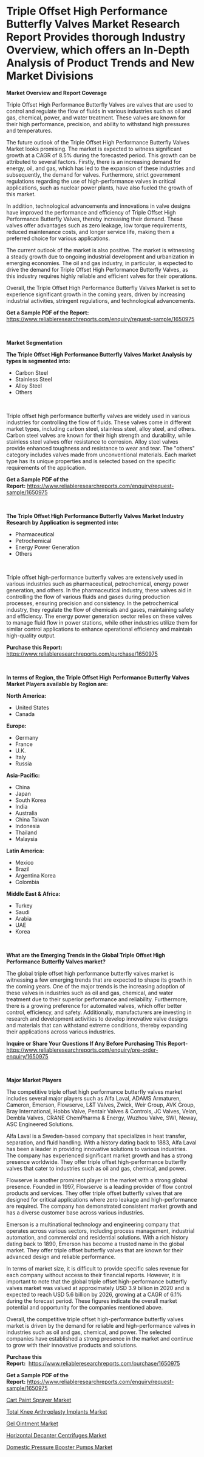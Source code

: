 <p><h1>Triple Offset High Performance Butterfly Valves Market Research Report Provides thorough Industry Overview, which offers an In-Depth Analysis of Product Trends and New Market Divisions</h1></p><p><strong>Market Overview and Report Coverage</strong></p>
<p><p>Triple Offset High Performance Butterfly Valves are valves that are used to control and regulate the flow of fluids in various industries such as oil and gas, chemical, power, and water treatment. These valves are known for their high performance, precision, and ability to withstand high pressures and temperatures.</p><p>The future outlook of the Triple Offset High Performance Butterfly Valves Market looks promising. The market is expected to witness significant growth at a CAGR of 8.5% during the forecasted period. This growth can be attributed to several factors. Firstly, there is an increasing demand for energy, oil, and gas, which has led to the expansion of these industries and subsequently, the demand for valves. Furthermore, strict government regulations regarding the use of high-performance valves in critical applications, such as nuclear power plants, have also fueled the growth of this market.</p><p>In addition, technological advancements and innovations in valve designs have improved the performance and efficiency of Triple Offset High Performance Butterfly Valves, thereby increasing their demand. These valves offer advantages such as zero leakage, low torque requirements, reduced maintenance costs, and longer service life, making them a preferred choice for various applications.</p><p>The current outlook of the market is also positive. The market is witnessing a steady growth due to ongoing industrial development and urbanization in emerging economies. The oil and gas industry, in particular, is expected to drive the demand for Triple Offset High Performance Butterfly Valves, as this industry requires highly reliable and efficient valves for their operations.</p><p>Overall, the Triple Offset High Performance Butterfly Valves Market is set to experience significant growth in the coming years, driven by increasing industrial activities, stringent regulations, and technological advancements.</p></p>
<p><strong>Get a Sample PDF of the Report:</strong> <a href="https://www.reliableresearchreports.com/enquiry/request-sample/1650975">https://www.reliableresearchreports.com/enquiry/request-sample/1650975</a></p>
<p>&nbsp;</p>
<p><strong>Market Segmentation</strong></p>
<p><strong>The Triple Offset High Performance Butterfly Valves Market Analysis by types is segmented into:</strong></p>
<p><ul><li>Carbon Steel</li><li>Stainless Steel</li><li>Alloy Steel</li><li>Others</li></ul></p>
<p>&nbsp;</p>
<p><p>Triple offset high performance butterfly valves are widely used in various industries for controlling the flow of fluids. These valves come in different market types, including carbon steel, stainless steel, alloy steel, and others. Carbon steel valves are known for their high strength and durability, while stainless steel valves offer resistance to corrosion. Alloy steel valves provide enhanced toughness and resistance to wear and tear. The "others" category includes valves made from unconventional materials. Each market type has its unique properties and is selected based on the specific requirements of the application.</p></p>
<p><strong>Get a Sample PDF of the Report:</strong>&nbsp;<a href="https://www.reliableresearchreports.com/enquiry/request-sample/1650975">https://www.reliableresearchreports.com/enquiry/request-sample/1650975</a></p>
<p>&nbsp;</p>
<p><strong>The Triple Offset High Performance Butterfly Valves Market Industry Research by Application is segmented into:</strong></p>
<p><ul><li>Pharmaceutical</li><li>Petrochemical</li><li>Energy Power Generation</li><li>Others</li></ul></p>
<p>&nbsp;</p>
<p><p>Triple offset high-performance butterfly valves are extensively used in various industries such as pharmaceutical, petrochemical, energy power generation, and others. In the pharmaceutical industry, these valves aid in controlling the flow of various fluids and gases during production processes, ensuring precision and consistency. In the petrochemical industry, they regulate the flow of chemicals and gases, maintaining safety and efficiency. The energy power generation sector relies on these valves to manage fluid flow in power stations, while other industries utilize them for similar control applications to enhance operational efficiency and maintain high-quality output.</p></p>
<p><strong>Purchase this Report:</strong>&nbsp; <a href="https://www.reliableresearchreports.com/purchase/1650975">https://www.reliableresearchreports.com/purchase/1650975</a></p>
<p>&nbsp;</p>
<p><strong>In terms of Region, the Triple Offset High Performance Butterfly Valves Market Players available by Region are:</strong></p>
<p>
    <p> <strong> North America: </strong>
        <ul>
            <li>United States</li>
            <li>Canada</li>
        </ul>
        </p> 
    <p> <strong> Europe: </strong>
        <ul>
            <li>Germany</li>
            <li>France</li>
            <li>U.K.</li>
            <li>Italy</li>
            <li>Russia</li>
        </ul>
        </p> 
    <p> <strong> Asia-Pacific: </strong>
        <ul>
            <li>China</li>
            <li>Japan</li>
            <li>South Korea</li>
            <li>India</li>
            <li>Australia</li>
            <li>China Taiwan</li>
            <li>Indonesia</li>
            <li>Thailand</li>
            <li>Malaysia</li>
        </ul>
        </p> 
    <p> <strong> Latin America: </strong>
        <ul>
            <li>Mexico</li>
            <li>Brazil</li>
            <li>Argentina Korea</li>
            <li>Colombia</li>
        </ul>
        </p> 
    <p> <strong> Middle East & Africa: </strong>
        <ul>
            <li>Turkey</li>
            <li>Saudi</li>
            <li>Arabia</li>
            <li>UAE</li>
            <li>Korea</li>
        </ul>
    </p>
    </p>
<p>&nbsp;</p>
<p><strong>What are the Emerging Trends in the Global Triple Offset High Performance Butterfly Valves market?</strong></p>
<p><p>The global triple offset high performance butterfly valves market is witnessing a few emerging trends that are expected to shape its growth in the coming years. One of the major trends is the increasing adoption of these valves in industries such as oil and gas, chemical, and water treatment due to their superior performance and reliability. Furthermore, there is a growing preference for automated valves, which offer better control, efficiency, and safety. Additionally, manufacturers are investing in research and development activities to develop innovative valve designs and materials that can withstand extreme conditions, thereby expanding their applications across various industries.</p></p>
<p><strong>Inquire or Share Your Questions If Any Before Purchasing This Report</strong>- <a href="https://www.reliableresearchreports.com/enquiry/pre-order-enquiry/1650975">https://www.reliableresearchreports.com/enquiry/pre-order-enquiry/1650975</a></p>
<p>&nbsp;</p>
<p><strong>Major Market Players</strong></p>
<p><p>The competitive triple offset high performance butterfly valves market includes several major players such as Alfa Laval, ADAMS Armaturen, Cameron, Emerson, Flowserve, L&T Valves, Zwick, Weir Group, AVK Group, Bray International, Hobbs Valve, Pentair Valves & Controls, JC Valves, Velan, Dembla Valves, CRANE ChemPharma & Energy, Wuzhou Valve, SWI, Neway, ASC Engineered Solutions.</p><p>Alfa Laval is a Sweden-based company that specializes in heat transfer, separation, and fluid handling. With a history dating back to 1883, Alfa Laval has been a leader in providing innovative solutions to various industries. The company has experienced significant market growth and has a strong presence worldwide. They offer triple offset high-performance butterfly valves that cater to industries such as oil and gas, chemical, and power.</p><p>Flowserve is another prominent player in the market with a strong global presence. Founded in 1997, Flowserve is a leading provider of flow control products and services. They offer triple offset butterfly valves that are designed for critical applications where zero leakage and high-performance are required. The company has demonstrated consistent market growth and has a diverse customer base across various industries.</p><p>Emerson is a multinational technology and engineering company that operates across various sectors, including process management, industrial automation, and commercial and residential solutions. With a rich history dating back to 1890, Emerson has become a trusted name in the global market. They offer triple offset butterfly valves that are known for their advanced design and reliable performance.</p><p>In terms of market size, it is difficult to provide specific sales revenue for each company without access to their financial reports. However, it is important to note that the global triple offset high-performance butterfly valves market was valued at approximately USD 3.9 billion in 2020 and is expected to reach USD 5.6 billion by 2026, growing at a CAGR of 6.1% during the forecast period. These figures indicate the overall market potential and opportunity for the companies mentioned above.</p><p>Overall, the competitive triple offset high-performance butterfly valves market is driven by the demand for reliable and high-performance valves in industries such as oil and gas, chemical, and power. The selected companies have established a strong presence in the market and continue to grow with their innovative products and solutions.</p></p>
<p><strong>Purchase this Report:</strong>&nbsp;&nbsp;<a href="https://www.reliableresearchreports.com/purchase/1650975">https://www.reliableresearchreports.com/purchase/1650975</a></p>
<p></p>
<p><strong>Get a Sample PDF of the Report:</strong>&nbsp;<a href="https://www.reliableresearchreports.com/enquiry/request-sample/1650975">https://www.reliableresearchreports.com/enquiry/request-sample/1650975</a></p>
<p><p><a href="https://www.linkedin.com/pulse/cart-paint-sprayer-market-research-report-unlocks-analysis-oggte/">Cart Paint Sprayer Market</a></p><p><a href="https://medium.com/@helalkhan4512/total-knee-arthroplasty-implants-market-analysis-its-cagr-market-segmentation-and-global-industry-359d5dce66c4">Total Knee Arthroplasty Implants Market</a></p><p><a href="https://medium.com/@bernadetteball666/gel-ointment-market-opportunities-and-strategies-forecast-for-period-from-2023-2030-82b7ad83e2bb">Gel Ointment Market</a></p><p><a href="https://www.linkedin.com/pulse/horizontal-decanter-centrifuges-market-research-report-unlocks-s5nqe/">Horizontal Decanter Centrifuges Market</a></p><p><a href="https://www.linkedin.com/pulse/domestic-pressure-booster-pumps-market-share-amp-new-trends-oboqc/">Domestic Pressure Booster Pumps Market</a></p></p>